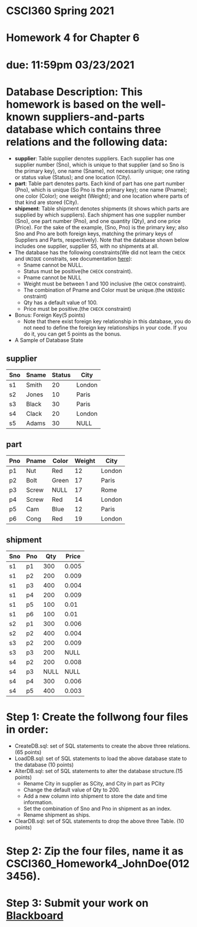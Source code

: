# CSCI360 Spring 2021
# Homework 4 for Chapter 6
# due: 11:59pm 03/23/2021

# Database Description: This homework is based on the well-known suppliers-and-parts database which contains three relations and the following data:
+ **supplier**: Table supplier denotes suppliers. Each supplier has one supplier number (Sno), which is unique to that supplier (and so Sno is the primary key), one name (Sname), not necessarily unique; one rating or status value (Status); and one location (City).
+ **part**: Table part denotes parts. Each kind of part has one part number (Pno), which is unique (So Pno is the primary key); one name (Pname); one color (Color); one weight (Weight); and one location where parts of that kind are stored (City).
+ **shipment**: Table shipment denotes shipments (it shows which parts are supplied by which suppliers). Each shipment has one supplier number (Sno), one part number (Pno), and one quantity (Qty), and one price (Price). For the sake of the example, (Sno, Pno) is the primary key; also Sno and Pno are both foreign keys, matching the primary keys of Suppliers and Parts, respectively). Note that the database shown below includes one supplier, supplier S5, with no shipments at all.
+ The database has the following constraints(We did not learn the `CHECK` and `UNIQUE` constraits, see documentation [here](https://www.w3resource.com/mysql/creating-table-advance/constraint.php)):
  - Sname cannot be NULL.
  - Status must be positive(he `CHECK` constraint).
  - Pname cannot be NULL
  - Weight must be between 1 and 100 inclusive (the `CHECK` constraint).
  - The combination of Pname and Color must be unique.(the `UNIQUE`c onstraint)
  - Qty has a default value of 100.
  - Price must be positive.(the `CHECK` constraint)
+ Bonus: Foreign Key(5 points)
  - Note that there exist foreign key relationship in this database, you do not need to define the foreign key relationships in your code. If you do it, you can get 5 points as the bonus.
+ A Sample of Database State

## supplier

|Sno|Sname|Status|City|
|---|---|---|---|
|s1|Smith|20|London|
|s2|Jones|10|Paris|
|s3|Black|30|Paris|
|s4|Clack|20|London|
|s5|Adams|30|NULL|
  

## part

|Pno|Pname|Color|Weight|City|
|---|---|---|---|---|
|p1|Nut|Red|12|London|
|p2|Bolt|Green|17|Paris|
|p3|Screw|NULL|17|Rome|
|p4|Screw|Red|14|London|
|p5|Cam|Blue|12|Paris|
|p6|Cong|Red|19|London|

## shipment

|Sno|Pno|Qty|Price|
|---|---|---|---|
|s1|p1|300|0.005|
|s1|p2|200|0.009|
|s1|p3|400|0.004|
|s1|p4|200|0.009|
|s1|p5|100|0.01|
|s1|p6|100|0.01|
|s2|p1|300|0.006|
|s2|p2|400|0.004|
|s3|p2|200|0.009|
|s3|p3|200|NULL|
|s4|p2|200|0.008|
|s4|p3|NULL|NULL|
|s4|p4|300|0.006|
|s4|p5|400|0.003|


# Step 1: Create the follwong four files in order:
+ CreateDB.sql: set of SQL statements to create the above three relations. (65 points)
+ LoadDB.sql: set of SQL statements to load the above database state to the database (10 points)
+ AlterDB.sql: set of SQL statements to alter the database structure.(15 points)
  - Rename City in supplier as SCity, and City in part as PCity
  - Change the default value of Qty to 200.
  - Add a new column into shipment to store the date and time information.
  - Set the combination of Sno and Pno in shipment as an index.
  - Rename shipment as ships.
+ ClearDB.sql: set of SQL statements to drop the above three Table. (10 points)
 
# Step 2: Zip the four files, name it as CSCI360_Homework4_JohnDoe(0123456).
# Step 3: Submit your work on [Blackboard](https://blackboard.sau.edu/webapps/login/)
